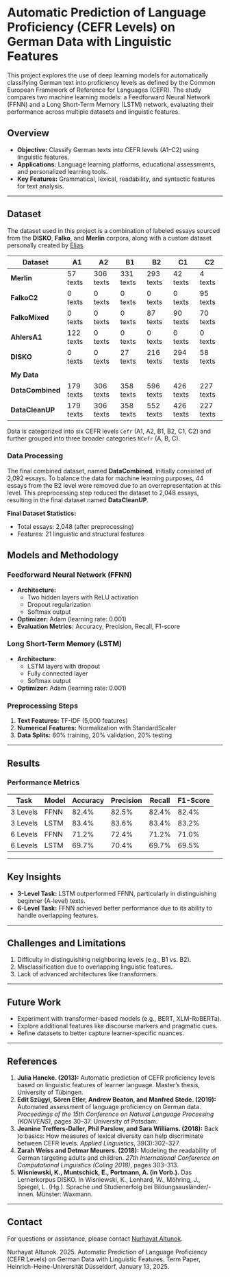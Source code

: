 # Automatic Prediction of Language Proficiency (CEFR Levels) on German Data with Linguistic Features

This project explores the use of deep learning models for automatically classifying German text into proficiency levels as defined by the Common European Framework of Reference for Languages (CEFR). The study compares two machine learning models: a Feedforward Neural Network (FFNN) and a Long Short-Term Memory (LSTM) network, evaluating their performance across multiple datasets and linguistic features.

## Overview

- **Objective:** Classify German texts into CEFR levels (A1–C2) using linguistic features.
- **Applications:** Language learning platforms, educational assessments, and personalized learning tools.
- **Key Features:** Grammatical, lexical, readability, and syntactic features for text analysis.

---

## Dataset

The dataset used in this project is a combination of labeled essays sourced from the **DISKO**, **Falko**, and **Merlin** corpora, along with a custom dataset personally created by  [Elias](https://github.com/EliasAhlers).


| Dataset                     | A1         | A2         | B1         | B2         | C1         | C2         |
|-----------------------------|------------|------------|------------|------------|------------|------------|
| **Merlin**                   | 57 texts   | 306 texts  | 331 texts  | 293 texts  | 42 texts   | 4 texts    |
| **FalkoC2**                  | 0 texts    | 0 texts    | 0 texts    | 0 texts    | 0 texts    | 95 texts   |
| **FalkoMixed**               | 0 texts    | 0 texts    | 0 texts    | 87 texts   | 90 texts   | 70 texts   |
| **AhlersA1**                 | 122 texts  | 0 texts    | 0 texts    | 0 texts    | 0 texts    | 0 texts    |
| **DISKO**                    | 0 texts    | 0 texts    | 27 texts   | 216 texts  | 294 texts  | 58 texts   |
|                              |            |            |            |            |            |            |
| **My Data**                  |            |            |            |            |            |            |
| **DataCombined**             | 179 texts  | 306 texts  | 358 texts  | 596 texts  | 426 texts  | 227 texts  |
| **DataCleanUP**              | 179 texts  | 306 texts  | 358 texts  | 552 texts  | 426 texts  | 227 texts  |


Data is categorized into six CEFR levels `Cefr` (A1, A2, B1, B2, C1, C2) and further grouped into three broader categories `NCefr` (A, B, C).

### Data Processing

The final combined dataset, named **DataCombined**, initially consisted of 2,092 essays. To balance the data for machine learning purposes, 44 essays from the B2 level were removed due to an overrepresentation at this level. This preprocessing step reduced the dataset to 2,048 essays, resulting in the final dataset named **DataCleanUP**.

**Final Dataset Statistics:**
- Total essays: 2,048 (after preprocessing)
- Features: 21 linguistic and structural features


## Models and Methodology

### Feedforward Neural Network (FFNN)
- **Architecture:**
  - Two hidden layers with ReLU activation
  - Dropout regularization
  - Softmax output
- **Optimizer:** Adam (learning rate: 0.001)
- **Evaluation Metrics:** Accuracy, Precision, Recall, F1-score

### Long Short-Term Memory (LSTM)
- **Architecture:**
  - LSTM layers with dropout
  - Fully connected layer
  - Softmax output
- **Optimizer:** Adam (learning rate: 0.001)

### Preprocessing Steps
1. **Text Features:** TF-IDF (5,000 features)
2. **Numerical Features:** Normalization with StandardScaler
3. **Data Splits:** 60% training, 20% validation, 20% testing

---

## Results

### Performance Metrics

| Task       | Model | Accuracy | Precision | Recall | F1-Score |
|------------|-------|----------|-----------|--------|----------|
| 3 Levels   | FFNN  | 82.4%    | 82.5%     | 82.4%  | 82.4%    |
| 3 Levels   | LSTM  | 83.4%    | 83.6%     | 83.4%  | 83.2%    |
| 6 Levels   | FFNN  | 71.2%    | 72.4%     | 71.2%  | 71.0%    |
| 6 Levels   | LSTM  | 69.7%    | 70.4%     | 69.7%  | 69.5%    |

---

## Key Insights
- **3-Level Task:** LSTM outperformed FFNN, particularly in distinguishing beginner (A-level) texts.
- **6-Level Task:** FFNN achieved better performance due to its ability to handle overlapping features.

---

## Challenges and Limitations

1. Difficulty in distinguishing neighboring levels (e.g., B1 vs. B2).
2. Misclassification due to overlapping linguistic features.
3. Lack of advanced architectures like transformers.

---

## Future Work

- Experiment with transformer-based models (e.g., BERT, XLM-RoBERTa).
- Explore additional features like discourse markers and pragmatic cues.
- Refine datasets to better capture learner-specific nuances.

---

## References

1. **Julia Hancke. (2013):** Automatic prediction of CEFR proficiency levels based on linguistic features of learner language. Master’s thesis, University of Tübingen.
2. **Edit Szügyi, Sören Etler, Andrew Beaton, and Manfred Stede. (2019):** Automated assessment of language proficiency on German data. *Proceedings of the 15th Conference on Natural Language Processing (KONVENS)*, pages 30–37. University of Potsdam.
3. **Jeanine Treffers-Daller, Phil Parslow, and Sara Williams. (2018):** Back to basics: How measures of lexical diversity can help discriminate between CEFR levels. *Applied Linguistics*, 39(3):302–327.
4. **Zarah Weiss and Detmar Meurers. (2018):** Modeling the readability of German targeting adults and children. *27th International Conference on Computational Linguistics (Coling 2018)*, pages 303–313.
5. **Wisniewski, K., Muntschick, E., Portmann, A. (in Vorb.).** Das Lernerkorpus DISKO. In Wisniewski, K., Lenhard, W., Möhring, J., Spiegel, L. (Hg.). Sprache und Studienerfolg bei Bildungsausländer/-innen. Münster: Waxmann.


---

## Contact

For questions or assistance, please contact [Nurhayat Altunok](mailto:nualt100@uni-duesseldorf.de).

Nurhayat Altunok. 2025. Automatic Prediction of Language Proficiency (CEFR Levels) on German Data with Linguistic Features. Term Paper, Heinrich-Heine-Universität Düsseldorf, January 13, 2025.

